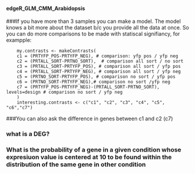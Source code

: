 #### edgeR_GLM_CMM_Arabidopsis

###If you have more than 3 samples you can make a model. The model knows a bit more about the dataset b/c you provide all the data at once. So you can do more comparisons to be made with statiscal signifiancy, for exampple:

        my.contrasts <- makeContrasts(
        c1 = (PRTYFP_POS-PRTYFP_NEG), # comparison: yfp pos / yfp neg
        c2 = (PRTALL_SORT-PRTNO_SORT),  # comparison all sort / no sort 
        c3 = (PRTALL_SORT-PRTYFP_POS), # comparison all sort / yfp pos
        c4 = (PRTALL_SORT-PRTYFP_NEG), # comparison all sort / yfp neg
        c5 = (PRTNO_SORT-PRTYFP_POS), # comparison no sort / yfp pos
        c6 = (PRTNO_SORT-PRTYFP_NEG),# comparison no sort /yfp neg
        c7 = (PRTYFP_POS-PRTYFP_NEG)-(PRTALL_SORT-PRTNO_SORT), levels=design # comparison no sort / yfp neg
        )
        interesting.contrasts <- c("c1", "c2", "c3", "c4", "c5", "c6","c7")

###You can also ask the difference in genes between c1 and c2 (c7)  

### what is a DEG?
### What is the probability of a gene in a given condition whose expresiuon value is centered at 10 to be found within the distribution of the same gene in other condition 

